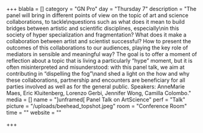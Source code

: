 +++
blabla = []
category = "GN Pro"
day = "Thursday 7"
description = "The panel will bring in different points of view on the topic of art and science collaborations, to tackle\nquestions such as what does it mean to build bridges between artistic and scientific disciplines, especially\nin this society of hyper specialization and fragmentation? What does it make a collaboration between artist and scientist successful? How to present the outcomes of this collaborations to our audiences, playing the key role of mediators in sensible and meaningful way? The goal is to offer a moment of reflection about a topic that is living a particularly “hype” moment, but it is often misinterpreted and misunderstood: with this panel talk, we aim at contributing in “dispelling the fog”\nand shed a light on the how and why these collaborations, partnership and encounters are beneficiary for all parties involved as well as for the general public. Speakers: AnneMarie Maes, Eric Kluitenberg, Lorenzo Gerbi, Jennifer Wong, Camilla Colombo."
media = []
name = "]unframed[ Panel Talk on ArtScience"
perf = "Talk"
picture = "/uploads/beehead_topshot.jpeg"
room = "Conference Room"
time = ""
website = ""

+++
